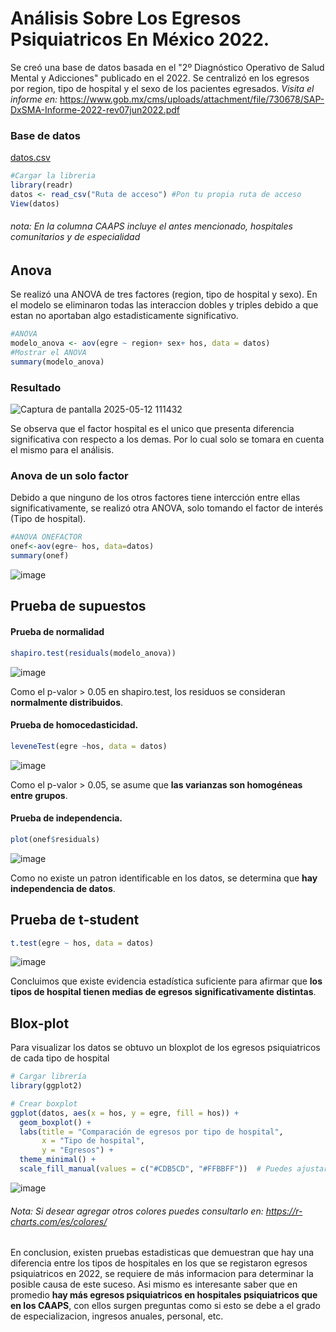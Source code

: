 # Análisis Sobre Los Egresos Psiquiatricos En México 2022.
Se creó una base de datos basada en el "2º Diagnóstico Operativo de Salud Mental y Adicciones" publicado en el 2022. Se centralizó en los egresos por region, tipo de hospital y el sexo de los pacientes egresados.
_Visita el informe en:_ https://www.gob.mx/cms/uploads/attachment/file/730678/SAP-DxSMA-Informe-2022-rev07jun2022.pdf
### Base de datos
[datos.csv](https://github.com/user-attachments/files/20165833/datos.csv)
``` r
#Cargar la libreria
library(readr)
datos <- read_csv("Ruta de acceso") #Pon tu propia ruta de acceso
View(datos)
```
###### *nota: En la columna CAAPS incluye el antes mencionado, hospitales comunitarios y de especialidad*
## Anova
Se realizó una ANOVA de tres factores (region, tipo de hospital y sexo). En el modelo se eliminaron todas las interaccion dobles y triples debido a que estan no aportaban algo estadisticamente significativo.
```r
#ANOVA
modelo_anova <- aov(egre ~ region+ sex+ hos, data = datos)
#Mostrar el ANOVA
summary(modelo_anova)
```
### Resultado
![Captura de pantalla 2025-05-12 111432](https://github.com/user-attachments/assets/524ce181-2cb0-4032-85ed-867fe7db9b4f)

Se observa que el factor hospital es el unico que presenta diferencia significativa con respecto a los demas. Por lo cual solo se tomara en cuenta el mismo para el análisis.
### Anova de un solo factor
Debido a que ninguno de los otros factores tiene intercción entre ellas significativamente, se realizó otra ANOVA, solo tomando el factor de interés (Tipo de hospital).
```r
#ANOVA ONEFACTOR
onef<-aov(egre~ hos, data=datos)
summary(onef)
```
![image](https://github.com/user-attachments/assets/5387a3c9-e314-451b-938f-35a93aa27b03)

## Prueba de supuestos
#### Prueba de normalidad
```r
shapiro.test(residuals(modelo_anova))
```
![image](https://github.com/user-attachments/assets/ef7338fa-5a45-4ff0-8ca4-7c274383e8e4)

Como el p-valor > 0.05 en shapiro.test, los residuos se consideran **normalmente distribuidos**.

#### Prueba de homocedasticidad.
```r
leveneTest(egre ~hos, data = datos)
```
![image](https://github.com/user-attachments/assets/47cf996e-ed12-4801-b205-b793719b0c17)

Como el p-valor > 0.05, se asume que **las varianzas son homogéneas entre grupos**.
#### Prueba de independencia.
```r
plot(onef$residuals)
```
![image](https://github.com/user-attachments/assets/1e27c8c3-a560-4fbc-af5d-7843a0e6094f)

Como no existe un patron identificable en los datos, se determina que **hay independencia de datos**. 

## Prueba de t-student
```r
t.test(egre ~ hos, data = datos)
```
![image](https://github.com/user-attachments/assets/2c77d713-0b24-406a-8a3b-4d2cb6f82812)

Concluimos que existe evidencia estadística suficiente para afirmar que **los tipos de hospital tienen medias de egresos significativamente distintas**.
## Blox-plot 
Para visualizar los datos se obtuvo un bloxplot de los egresos psiquiatricos de cada tipo de hospital
```r
# Cargar librería
library(ggplot2)

# Crear boxplot
ggplot(datos, aes(x = hos, y = egre, fill = hos)) +
  geom_boxplot() +
  labs(title = "Comparación de egresos por tipo de hospital",
       x = "Tipo de hospital",
       y = "Egresos") +
  theme_minimal() +
  scale_fill_manual(values = c("#CDB5CD", "#FFBBFF"))  # Puedes ajustar los colores
```
![image](https://github.com/user-attachments/assets/70dda299-b79e-4617-8e42-f885e3bfab6a)

###### *Nota: Si desear agregar otros colores puedes consultarlo en: https://r-charts.com/es/colores/*

En conclusion, existen pruebas estadisticas que demuestran que hay una diferencia entre los tipos de hospitales en los que se registaron egresos psiquiatricos en 2022, se requiere de más informacion para determinar la posible causa de este suceso. Asi mismo es interesante saber que en promedio **hay más egresos psiquiatricos en hospitales psiquiatricos que en los CAAPS**, con ellos surgen preguntas como si esto se debe a el grado de especializacion, ingresos anuales, personal, etc. 







